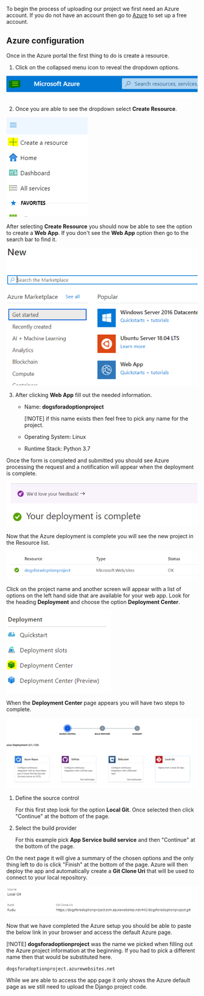 [1]: https://azure.microsoft.com/en-us/free/ "Free Azure Account"

To begin the process of uploading our project we first need an Azure account. If you do not have an account then go to [Azure][1] to set up a free account.

## Azure configuration

Once in the Azure portal the first thing to do is create a resource. 

1. Click on the collapsed menu icon to reveal the dropdown options.

![Azure Dropdown](./Module6_Images/Module6_AzureDropdown.PNG)


2. Once you are able to see the dropdown select **Create Resource**.

![Create Resource](./Module6_Images/Module6_CreateResource.PNG)


After selecting **Create Resource** you should now be able to see the option to create a **Web App**. If you don't see the **Web App** option then go to the search bar to find it.

![Web App](./Module6_Images/Module6_WebApp.PNG)

3. After clicking **Web App** fill out the needed information.  

    * Name: **dogsforadoptionproject**
    
        [!NOTE] if this name exists then feel free to pick any name for the project.

    * Operating System: Linux
    
    * Runtime Stack: Python 3.7

Once the form is completed and submitted you should see Azure processing the request and a notification will appear when the deployment is complete.

![Deployment Complete](./Module6_Images/Module6_WebAppComplete.PNG)

Now that the Azure deployment is complete you will see the new project in the Resource list. 

![Web App Deployed](./Module6_Images/Module6_ResourceComplete.PNG)

Click on the project name and another screen will appear with a list of options on the left hand side that are available for your web app. Look for the heading **Deployment** and choose the option **Deployment Center**. 

![Deployment Center](./Module6_Images/Module6_DeploymentCenter.PNG)


When the **Deployment Center** page appears you will have two steps to complete.

![Deployment Steps](./Module6_Images/Module6_Deployment_Steps.PNG)

1. Define the source control
    
    For this first step look for the option **Local Git**. Once selected then click "Continue" at the bottom of the page.


2. Select the build provider

    For this example pick **App Service build service** and then "Continue" at the bottom of the page.

On the next page it will give a summary of the chosen options and the only thing left to do is click "Finish" at the bottom of the page. Azure will then deploy the app and automatically create a **Git Clone Uri** that will be used to connect to your local repository.

![Git Clone Uri](./Module6_Images/Module6_GitCloneUri.PNG)

Now that we have completed the Azure setup you should be able to paste the below link in your browser and access the default Azure page.

[!NOTE] **dogsforadoptionproject** was the name we picked when filling out the Azure project information at the beginning. If you had to pick a different name then that would be substituted here.

```
dogsforadoptionproject.azurewebsites.net
```

While we are able to access the app page it only shows the Azure default page as we still need to upload the Django project code. 
